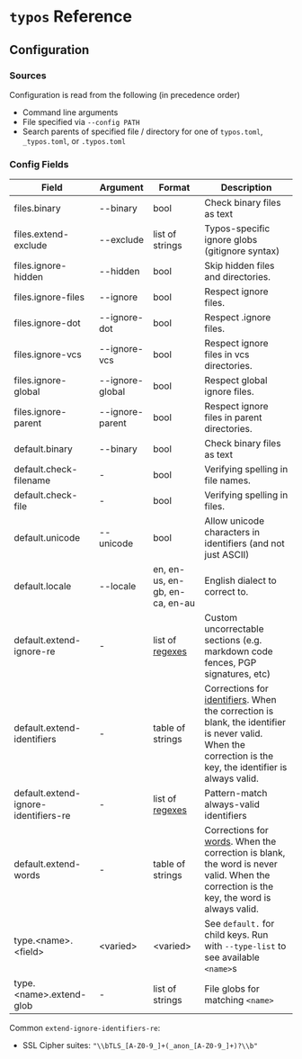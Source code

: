 # `typos` Reference

## Configuration

### Sources

Configuration is read from the following (in precedence order)

- Command line arguments
- File specified via `--config PATH`
- Search parents of specified file / directory for one of `typos.toml`, `_typos.toml`, or `.typos.toml`

### Config Fields

| Field                  | Argument          | Format | Description |
|------------------------|-------------------|--------|-------------|
| files.binary           | --binary          | bool   | Check binary files as text |
| files.extend-exclude   | --exclude         | list of strings | Typos-specific ignore globs (gitignore syntax) |
| files.ignore-hidden    | --hidden          | bool   | Skip hidden files and directories. |
| files.ignore-files     | --ignore          | bool   | Respect ignore files. |
| files.ignore-dot       | --ignore-dot      | bool   | Respect .ignore files. |
| files.ignore-vcs       | --ignore-vcs      | bool   | Respect ignore files in vcs directories. |
| files.ignore-global    | --ignore-global   | bool   | Respect global ignore files. |
| files.ignore-parent    | --ignore-parent   | bool   | Respect ignore files in parent directories. |
| default.binary         | --binary          | bool   | Check binary files as text |
| default.check-filename | \-                | bool   | Verifying spelling in file names. |
| default.check-file     | \-                | bool   | Verifying spelling in files. |
| default.unicode        | --unicode         | bool   | Allow unicode characters in identifiers (and not just ASCII) |
| default.locale         | --locale          | en, en-us, en-gb, en-ca, en-au   | English dialect to correct to. |
| default.extend-ignore-re   | \-            | list of [regexes](https://docs.rs/regex/latest/regex/index.html#syntax) | Custom uncorrectable sections (e.g. markdown code fences, PGP signatures, etc) |
| default.extend-identifiers | \-            | table of strings | Corrections for [identifiers](./design.md#identifiers-and-words). When the correction is blank, the identifier is never valid. When the correction is the key, the identifier is always valid. |
| default.extend-ignore-identifiers-re | \-            | list of [regexes](https://docs.rs/regex/latest/regex/index.html#syntax) | Pattern-match always-valid identifiers |
| default.extend-words       | \-            | table of strings | Corrections for [words](./design.md#identifiers-and-words). When the correction is blank, the word is never valid. When the correction is the key, the word is always valid. |
| type.\<name>.\<field>      | \<varied>     | \<varied>  | See `default.` for child keys.  Run with `--type-list` to see available `<name>`s |
| type.\<name>.extend-glob   | \-            | list of strings  | File globs for matching `<name>` |

Common `extend-ignore-identifiers-re`:
- SSL Cipher suites: `"\\bTLS_[A-Z0-9_]+(_anon_[A-Z0-9_]+)?\\b"`
